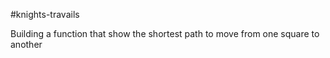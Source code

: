 #knights-travails

Building a function that show the shortest path to move from one square to another

